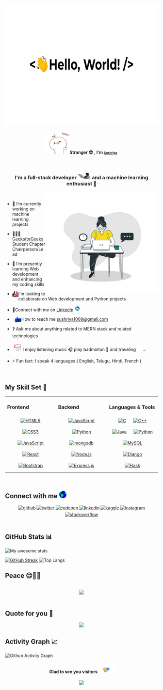 <img oncontextmenu="return false" align="center" src="./greetings.gif" alt="Hi" width="900" height="400">

[//]: <> (https://user-images.githubusercontent.com/104165177/190234264-fdf92076-3f79-470d-b3da-ccc4b7b0e4bf.gif)

#### <div align="center"><a href="url"><img src="./hello.gif" height="75" width="78" ></a>Stranger  😎  , I'm <font size="1">[Sushriya](https://github.com/sushriyamogasala)</font>
</div>
<br>

### <div align="center">I'm a full-stack developer <a href="url"><img src="./typing.gif" height="23" width="43" ></a> and a machine learning enthusiast 🚀</div>  
  
  
  <img align="right" src="./me.gif" width="370" height="330">
  
[//]: <> (https://anubudh.com/wp-content/uploads/2021/10/20860-person-on-laptop-working-on-laptop.gif)
<br> 

- 🔭 I’m currently working on machine learning projects 
  
- 👩🏻‍💻 [GeeksforGeeks](https://www.linkedin.com/company/geeksforgeeks-viit-student-chapter/) Student Chapter Chairperson/Lead

- 🌱 I’m presently learning Web development and enhancing my coding skills   
 
[//]: <> (https://cdn.dribbble.com/users/2851002/screenshots/7736965/media/e08e0676dd54ae8715c2d72bbdd51eb2.gif)
[//]: <> (https://cdn.dribbble.com/users/3873964/screenshots/14523057/media/02a1ca5dc4e5faacfac8e754195b118c.gif)

- <img align="left" src="./images/collaborate.gif" width="20" height="20"> I’m looking to collaborate on Web development and Python projects
 
- 🔗Connect with me on [LinkedIn](https://www.linkedin.com/in/sushriya-mogasala/) <img src="./linkedin.gif" width="19" height="19">
 
- <img align="left" src="./images/letterbox.gif" width="30" height="30">  How to reach me sushriya1009@gmail.com


- ❓ Ask me about anything related to MERN stack and related technologies  
  
- <img src="./music.gif" width="30" height="25" alt="roll"> I enjoy listening music 🎧 play badminton 🏸 and traveling <img src="./travevl.gif" width="28" height="28">

- ⚡ Fun fact: I speak 4 languages ( English, Telugu, Hindi, French )  
  

<br/>  


## My Skill Set 💼
<table><tr><td valign="top" width="33%">



### Frontend  
<div align="center">  
<a href="https://en.wikipedia.org/wiki/HTML5" target="_blank"><img style="margin: 10px" src="https://profilinator.rishav.dev/skills-assets/html5-original-wordmark.svg" alt="HTML5" height="50" /></a>  
<a href="https://www.w3schools.com/css/" target="_blank"><img style="margin: 10px" src="https://profilinator.rishav.dev/skills-assets/css3-original-wordmark.svg" alt="CSS3" height="50" /></a>  
<a href="https://www.javascript.com/" target="_blank"><img style="margin: 10px" src="https://profilinator.rishav.dev/skills-assets/javascript-original.svg" alt="JavaScript" height="50" /></a>  
<a href="https://reactjs.org/" target="_blank"><img style="margin: 10px" src="https://profilinator.rishav.dev/skills-assets/react-original-wordmark.svg" alt="React" height="50" /></a>  
  <a href="https://getbootstrap.com/docs/3.4/javascript/" target="_blank"><img style="margin: 10px" src="https://profilinator.rishav.dev/skills-assets/bootstrap-plain.svg" alt="Bootstrap" height="40" /></a> 
</div>
 
</td><td valign="top" width="33%">



### Backend  
<div align="center">  
<a href="https://www.javascript.com/" target="_blank"><img style="margin: 10px" src="https://profilinator.rishav.dev/skills-assets/javascript-original.svg" alt="JavaScript" height="50" /></a>  
<a href="https://www.python.org/" target="_blank"><img style="margin: 10px" src="https://profilinator.rishav.dev/skills-assets/python-original.svg" alt="Python" height="50" /></a>
<a href="https://mongodb.org/" target="_blank"><img style="margin: 10px" src="https://profilinator.rishav.dev/skills-assets/mongodb-original-wordmark.svg" alt="mongodb" height="50" /></a> 
<a href="https://nodejs.org/" target="_blank"><img style="margin: 10px" src="https://profilinator.rishav.dev/skills-assets/nodejs-original-wordmark.svg" alt="Node.js" height="50" /></a>  
<a href="https://expressjs.com/" target="_blank"><img style="margin: 10px" src="https://profilinator.rishav.dev/skills-assets/express-original-wordmark.svg" alt="Express.js" height="50" /></a>  
</div>

</td><td valign="top" width="33%">



### Languages & Tools  
<div align="center">  
<a href="https://www.cprogramming.com/" target="_blank"><img style="margin: 10px" src="https://profilinator.rishav.dev/skills-assets/c-original.svg" alt="C" height="50" /></a>  
<a href="https://www.cplusplus.com/" target="_blank"><img style="margin: 10px" src="https://profilinator.rishav.dev/skills-assets/cplusplus-original.svg" alt="C++" height="50" /></a>  
<a href="https://www.java.com/" target="_blank"><img style="margin: 10px" src="https://profilinator.rishav.dev/skills-assets/java-original-wordmark.svg" alt="Java" height="50" /></a>  
<a href="https://www.python.org/" target="_blank"><img style="margin: 10px" src="https://profilinator.rishav.dev/skills-assets/python-original.svg" alt="Python" height="50" /></a>  
<a href="https://www.mysql.com/" target="_blank"><img style="margin: 10px" src="https://profilinator.rishav.dev/skills-assets/mysql-original-wordmark.svg" alt="MySQL" height="50" /></a>  
<a href="https://www.djangoproject.com/" target="_blank"><img style="margin: 10px" src="https://profilinator.rishav.dev/skills-assets/django-original.svg" alt="Django" height="50" /></a>  
<a href="https://flask.palletsprojects.com/" target="_blank"><img style="margin: 10px" src="https://profilinator.rishav.dev/skills-assets/flask.png" alt="Flask" height="50" /></a>  
</div>

</td></tr></table>  

<br/>  


## Connect with me <img src="./earth.gif" width="25" height="25">
<div align="center">
<a href="https://github.com/sushriyamogasala" target="_blank">
<img src=https://img.shields.io/badge/github-%2324292e.svg?&style=for-the-badge&logo=github&logoColor=white alt=github style="margin-bottom: 5px;" />
</a>
<a href="https://twitter.com/sushriyamogasala" target="_blank">
<img src=https://img.shields.io/badge/twitter-%2300acee.svg?&style=for-the-badge&logo=twitter&logoColor=white alt=twitter style="margin-bottom: 5px;" />
</a>
<a href="https://codepen.com/sushriya1009" target="_blank">
<img src=https://img.shields.io/badge/codepen-%23131417.svg?&style=for-the-badge&logo=codepen&logoColor=white alt=codepen style="margin-bottom: 5px;" />
</a>
<a href="https://linkedin.com/in/sushriya-mogasala" target="_blank">
<img src=https://img.shields.io/badge/linkedin-%231E77B5.svg?&style=for-the-badge&logo=linkedin&logoColor=white alt=linkedin style="margin-bottom: 5px;" />
</a>
<a href="https://www.kaggle.com/sushriyamogasala" target="_blank">
<img src=https://img.shields.io/badge/kaggle-%2344BAE8.svg?&style=for-the-badge&logo=kaggle&logoColor=white alt=kaggle style="margin-bottom: 5px;" />
</a>
<a href="https://instagram.com/sushriya_riya" target="_blank">
<img src=https://img.shields.io/badge/instagram-%23000000.svg?&style=for-the-badge&logo=instagram&logoColor=white alt=instagram style="margin-bottom: 5px;" />
</a>
<a href="https://stackoverflow.com/users/sushriya-mogasala" target="_blank">
<img src=https://img.shields.io/badge/stackoverflow-%23F28032.svg?&style=for-the-badge&logo=stackoverflow&logoColor=white alt=stackoverflow style="margin-bottom: 5px;" />
</a>  
 
</div>  
  

<br/>  


## GitHub Stats 📊 
[//]: <> (https://awesome-github-stats.azurewebsites.net/user-stats/sushriyamogasalacardType=github&theme=react&Border=0C66DDAF&Text=FFFFFFFE)

![My awesome stats](https://github-readme-stats.vercel.app/api?username=sushriyamogasala&theme=dark&hide_border=false&show_icons=true&icon_color=FFFFFFE)

[![GitHub Streak](https://github-readme-streak-stats.herokuapp.com/?user=sushriyamogasala&theme=highcontrast)](https://github.com/sushriyamogasala/github-readme-streak-stats)
![Top Langs](https://github-readme-stats.vercel.app/api/top-langs/?username=sushriyamogasala&theme=algolia&layout=compat)
<br>

## Peace 😌✌🏻
<br/>  

<div align="center"><img src="https://spotify-github-profile.vercel.app/api/view?uid=31l3dc3erunrmqpefw6mo7vfm2de&cover_image=true&theme=default" /></div>  

<br/>  

## Quote for you 👀
<div align="center"><img src="https://quotes-github-readme.vercel.app/api?type=vetical&theme=radical"> </div>

##  Activity Graph 📈

![Github Activity Graph](https://activity-graph.herokuapp.com/graph?username=sushriyamogasala&theme=xcode)

#### <div align="center">Glad to see you visitors <img src="./Handshake.gif" width="50" height="30"> </div>
<div align="center">

<img src="https://komarev.com/ghpvc/?username=sushriyamogasala&&style=flat-square" align="center" />
</div>  
  

<br/>  

<div align="center"></div>  

<br/>  


<br />

<!---
sushriyamogasala/sushriyamogasala is a ✨ special ✨ repository because its `README.md` (this file) appears on your GitHub profile.
You can click the Preview link to take a look at your changes.
--->

